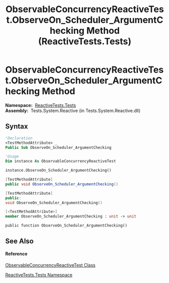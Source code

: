 ﻿---
title: ObservableConcurrencyReactiveTest.ObserveOn_Scheduler_ArgumentChecking Method  (ReactiveTests.Tests)
TOCTitle: ObserveOn_Scheduler_ArgumentChecking Method
ms:assetid: M:ReactiveTests.Tests.ObservableConcurrencyReactiveTest.ObserveOn_Scheduler_ArgumentChecking
ms:mtpsurl: https://msdn.microsoft.com/en-us/library/reactivetests.tests.observableconcurrencyreactivetest.observeon_scheduler_argumentchecking(v=VS.103)
ms:contentKeyID: 36620568
ms.date: 06/28/2011
mtps_version: v=VS.103
f1_keywords:
- ReactiveTests.Tests.ObservableConcurrencyReactiveTest.ObserveOn_Scheduler_ArgumentChecking
dev_langs:
- CSharp
- JScript
- VB
- FSharp
- c++
---

# ObservableConcurrencyReactiveTest.ObserveOn\_Scheduler\_ArgumentChecking Method

**Namespace:**  [ReactiveTests.Tests](hh289046\(v=vs.103\).md)  
**Assembly:**  Tests.System.Reactive (in Tests.System.Reactive.dll)

## Syntax

``` vb
'Declaration
<TestMethodAttribute> _
Public Sub ObserveOn_Scheduler_ArgumentChecking
```

``` vb
'Usage
Dim instance As ObservableConcurrencyReactiveTest

instance.ObserveOn_Scheduler_ArgumentChecking()
```

``` csharp
[TestMethodAttribute]
public void ObserveOn_Scheduler_ArgumentChecking()
```

``` c++
[TestMethodAttribute]
public:
void ObserveOn_Scheduler_ArgumentChecking()
```

``` fsharp
[<TestMethodAttribute>]
member ObserveOn_Scheduler_ArgumentChecking : unit -> unit 
```

``` jscript
public function ObserveOn_Scheduler_ArgumentChecking()
```

## See Also

#### Reference

[ObservableConcurrencyReactiveTest Class](hh303364\(v=vs.103\).md)

[ReactiveTests.Tests Namespace](hh289046\(v=vs.103\).md)

